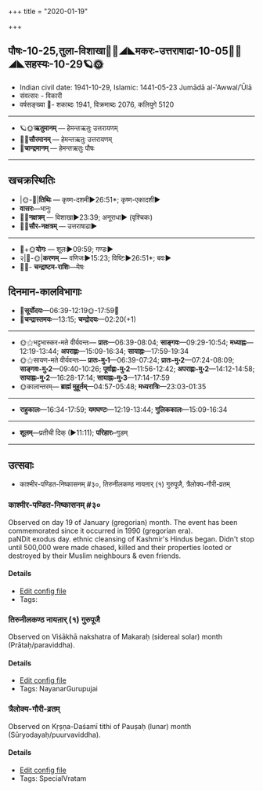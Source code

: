 +++
title = "2020-01-19"

+++
## पौषः-10-25,तुला-विशाखा🌛🌌◢◣मकरः-उत्तराषाढा-10-05🌌🌞◢◣सहस्यः-10-29🪐🌞
- Indian civil date: 1941-10-29, Islamic: 1441-05-23 Jumādā al-ʾAwwal/ʾŪlā
- संवत्सरः - विकारी
- वर्षसङ्ख्या 🌛- शकाब्दः 1941, विक्रमाब्दः 2076, कलियुगे 5120
___________________
- 🪐🌞**ऋतुमानम्** — हेमन्तऋतुः उत्तरायणम्
- 🌌🌞**सौरमानम्** — हेमन्तऋतुः उत्तरायणम्
- 🌛**चान्द्रमानम्** — हेमन्तऋतुः पौषः
___________________


## खचक्रस्थितिः
- |🌞-🌛|**तिथिः** — कृष्ण-दशमी►26:51*; कृष्ण-एकादशी►  
- **वासरः**—भानुः  
- 🌌🌛**नक्षत्रम्** — विशाखा►23:39; अनूराधा► (वृश्चिकः)  
- 🌌🌞**सौर-नक्षत्रम्** — उत्तराषाढा►  
___________________
- 🌛+🌞**योगः** — शूलः►09:59; गण्डः►  
- २|🌛-🌞|**करणम्** — वणिजः►15:23; विष्टिः►26:51*; बवः►  
- 🌌🌛- **चन्द्राष्टम-राशिः**—मेषः  


## दिनमान-कालविभागाः
- 🌅**सूर्योदयः**—06:39-12:19🌞️-17:59🌇  
- 🌛**चन्द्रास्तमयः**—13:15; **चन्द्रोदयः**—02:20(+1)  
___________________
- 🌞⚝भट्टभास्कर-मते वीर्यवन्तः— **प्रातः**—06:39-08:04; **साङ्गवः**—09:29-10:54; **मध्याह्नः**—12:19-13:44; **अपराह्णः**—15:09-16:34; **सायाह्नः**—17:59-19:34  
- 🌞⚝सायण-मते वीर्यवन्तः— **प्रातः-मु॰1**—06:39-07:24; **प्रातः-मु॰2**—07:24-08:09; **साङ्गवः-मु॰2**—09:40-10:26; **पूर्वाह्णः-मु॰2**—11:56-12:42; **अपराह्णः-मु॰2**—14:12-14:58; **सायाह्नः-मु॰2**—16:28-17:14; **सायाह्नः-मु॰3**—17:14-17:59  
- 🌞कालान्तरम्— **ब्राह्मं मुहूर्तम्**—04:57-05:48; **मध्यरात्रिः**—23:03-01:35  
___________________
- **राहुकालः**—16:34-17:59; **यमघण्टः**—12:19-13:44; **गुलिककालः**—15:09-16:34  
___________________
- **शूलम्**—प्रतीची दिक् (►11:11); **परिहारः**–गुडम्  
___________________

## उत्सवाः
- काश्मीर-पण्डित-निष्कासनम् #३०, तिरुनीलकण्ठ नायऩार् (१) गुरुपूजै, त्रैलोक्य-गौरी-व्रतम्
### काश्मीर-पण्डित-निष्कासनम् #३०

Observed on day 19 of January (gregorian) month. The event has been commemorated since it occurred in 1990 (gregorian era).  
paNDit exodus day. ethnic cleansing of Kashmir's Hindus began. Didn't stop until  500,000 were made chased, killed and their properties looted or destroyed by their Muslim neighbours & even friends.

#### Details
- [Edit config file](https://github.com/jyotisham/adyatithi/tree/master/mahApuruSha/xatra-later/gregorian/day/01/19/kAshmIra-paNDita-niShkAsanam.toml)
- Tags: 


### तिरुनीलकण्ठ नायऩार् (१) गुरुपूजै

Observed on Viśākhā nakshatra of Makaraḥ (sidereal solar) month (Prātaḥ/paraviddha). 

#### Details
- [Edit config file](https://github.com/jyotisham/adyatithi/tree/master/mahApuruSha/nAyanAr/sidereal_solar_month/nakshatra/10/16/tirunIlakaNTha%20nAyan2Ar%20%281%29%20gurupUjai.toml)
- Tags: NayanarGurupujai


### त्रैलोक्य-गौरी-व्रतम्

Observed on Kṛṣṇa-Daśamī tithi of Pauṣaḥ (lunar) month (Sūryodayaḥ/puurvaviddha). 

#### Details
- [Edit config file](https://github.com/jyotisham/adyatithi/tree/master/devatA/umA/lunar_month/tithi/10/25/trailOkya-gaurI-vratam.toml)
- Tags: SpecialVratam


